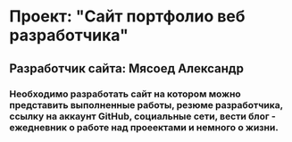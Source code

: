 # Проект: "Сайт портфолио веб разработчика"

## Разработчик сайта: Мясоед Александр

### Необходимо разработать сайт на котором можно представить выполненные работы, резюме разработчика, ссылку на аккаунт GitHub, социальные сети, вести блог - ежедневник о работе над проеектами и немного о жизни.